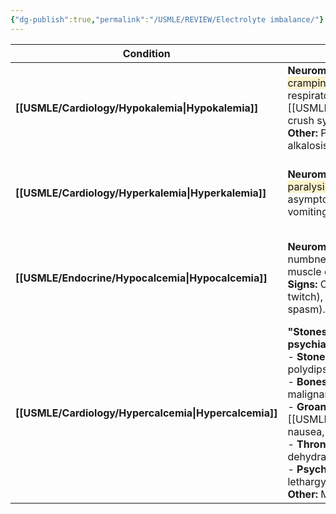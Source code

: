 ```yaml
---
{"dg-publish":true,"permalink":"/USMLE/REVIEW/Electrolyte imbalance/"}
---
```



| Condition         | Clinical Presentation                                                                                                                                                                                                                                                                                                                                                                                     | EKG Findings                                                                                                                                                                                          |
| ----------------- | --------------------------------------------------------------------------------------------------------------------------------------------------------------------------------------------------------------------------------------------------------------------------------------------------------------------------------------------------------------------------------------------------------- | ----------------------------------------------------------------------------------------------------------------------------------------------------------------------------------------------------- |
| **[[USMLE/Cardiology/Hypokalemia\|Hypokalemia]]**   | **Neuromuscular:** <span style="background:rgba(240, 200, 0, 0.2)">Muscle weakness, cramping</span>, fasciculations, paralysis, respiratory failure, ileus, [[USMLE/Renal/Rhabdomyolysis and crush syndrome\|rhabdomyolysis]]. **Other:** Polyuria, polydipsia, metabolic alkalosis.                                                                                                                                                                         | - Flattened or inverted T waves <br> - U waves (prominent) <br> - ST depression <br> - Apparent prolonged QT interval (actually QU interval) <br> - Can lead to [[USMLE/Cardiology/Torsades de pointes\|Torsades de Pointes]], VT/VF            |
| **[[USMLE/Cardiology/Hyperkalemia\|Hyperkalemia]]**  | **Neuromuscular:** <span style="background:rgba(240, 200, 0, 0.2)">Muscle weakness, paralysis</span>, paresthesias. Often asymptomatic until severe. **GI:** Nausea, vomiting, abdominal pain.                                                                                                                                                                                                            | - **Tall, peaked T waves (earliest sign)** <br> - PR interval prolongation <br> - P wave flattening or loss <br> - QRS widening <br> - "Sine wave" pattern in severe cases, preceding cardiac arrest. |
| **[[USMLE/Endocrine/Hypocalcemia\|Hypocalcemia]]**  | **Neuromuscular:** Tetany (perioral numbness, tingling in fingers/toes), muscle cramps, carpopedal spasm. **Signs:** Chvostek's sign (facial muscle twitch), Trousseau's sign (carpal spasm). **Other:** Seizures, laryngospasm.                                                                                                                                                                          | - **Prolonged QT interval** (due to ST segment lengthening) <br> - T wave may be normal or inverted. <br> - Can lead to [[USMLE/Cardiology/Torsades de pointes\|Torsades de Pointes]] (less common than with [[USMLE/Cardiology/Hypokalemia\|hypokalemia]]).                      |
| **[[USMLE/Cardiology/Hypercalcemia\|Hypercalcemia]]** | **"Stones, bones, groans, thrones, and psychiatric overtones"**: <br> - **Stones:** Renal stones, polyuria, polydipsia. <br> - **Bones:** Bone pain (from PTH or malignancy). <br> - **Groans:** Abdominal pain, [[USMLE/GI/Constipation\|constipation]], nausea, pancreatitis. <br> - **Thrones:** Polyuria leading to dehydration. <br> - **Psychiatric:** Confusion, depression, lethargy, coma. <br> **Other:** Muscle weakness. | - **Shortened QT interval** <br> - PR interval prolongation <br> - T wave flattening or inversion. <br> - Bradycardia, heart block in severe cases.                                                   |